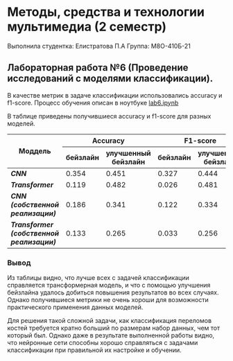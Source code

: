# Методы, средства и технологии мультимедиа (2 семестр)

Выполнила студентка: Елистратова П.А 
Группа: М8О-410Б-21

## Лабораторная работа №6 (Проведение исследований с моделями классификации).

В качестве метрик в задаче классификации использовались accuracy и f1-score. Процесс обучения описан в ноутбуке [lab6.ipynb](lab6.ipynb)

В таблице приведены получившиеся accuracy и f1-score для разных моделей.
<table>
    <thead>
        <tr>
            <th rowspan=2>Моддель</th>
            <th colspan=2>Accuracy</th>
            <th colspan=2>F1-score</th>
        </tr>
        <tr>
            <th>бейзлайн</th>
            <th>улучшенный бейзлайн</th>
            <th>бейзлайн</th>
            <th>улучшенный бейзлайн</th>
        </tr>
    </thead>
    <tbody>
        <tr>
            <td><b><i>CNN</i></b></td>
            <td>0.354</td>
            <td>0.451</td>
            <td>0.327</td>
            <td>0.444</td>
        </tr>
        <tr>
            <td><b><i>Transformer</i></b></td>
            <td>0.119</td>
            <td>0.482</td>
            <td>0.026</td>
            <td>0.481</td>
        </tr>
        <tr>
            <td><b><i>CNN (собственной реализации)</i></b></td>
            <td>0.186</td>
            <td>0.341</td>
            <td>0.122</td>
            <td>0.334</td>
        </tr>
        <tr>
            <td><b><i>Transformer (собственной реализации)</i></b></td>
            <td>0.133</td>
            <td>0.265</td>
            <td>0.033</td>
            <td>0.256</td>
        </tr>
    </tbody>
</table>

### Вывод

Из таблицы видно, что лучше всех с задачей классификации справляется трансформерная модель, и что с помощью улучшения бейзлайна удалось добиться повышения результатов во всех случаях. Однако получившиеся метрики не очень хороши для возможности практического применения данных моделей.

Для решения такой сложной задачи, как классификация переломов костей требуется кратно больший по размерам набор данных, чем тот который был. Однако даже в результате выполненной работы видно, что нейронные сети способны хорошо справляться с задачами классификации при правильной их настройке и обучении.
